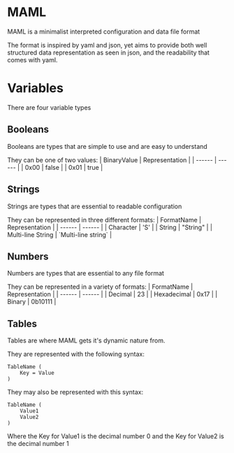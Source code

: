 # MAML
MAML is a minimalist interpreted configuration and data file format


The format is inspired by yaml and json, yet aims to provide both well structured data representation as seen in json, and the readability that comes with yaml.

# Variables
There are four variable types

## Booleans
Booleans are types that are simple to use and are easy to understand

They can be one of two values:
| BinaryValue | Representation |
| ------ | ------ |
| 0x00 | false |
| 0x01 | true |

## Strings
Strings are types that are essential to readable configuration

They can be represented in three different formats:
| FormatName | Representation |
| ------ | ------ |
| Character | 'S' |
| String | "String" |
| Multi-line String | \`Multi-line string\` |

## Numbers
Numbers are types that are essential to any file format

They can be represented in a variety of formats:
| FormatName | Representation |
| ------ | ------ |
| Decimal | 23 |
| Hexadecimal | 0x17 |
| Binary | 0b10111 |

## Tables
Tables are where MAML gets it's dynamic nature from.

They are represented with the following syntax:
```
TableName (
    Key = Value
)
```

They may also be represented with this syntax:
```
TableName (
    Value1
    Value2
)
```
Where the Key for Value1 is the decimal number 0 and the Key for Value2 is the decimal number 1

